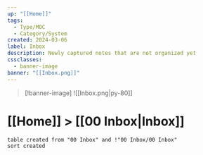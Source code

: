 ```yaml
---
up: "[[Home]]"
tags:
  - Type/MOC
  - Category/System
created: 2024-03-06
label: Inbox
description: Newly captured notes that are not organized yet
cssclasses:
  - banner-image
banner: "[[Inbox.png]]"
---
```


> [!banner-image] ![[Inbox.png|py-80]]

# [[Home]] > [[00 Inbox|Inbox]]

```dataview
table created from "00 Inbox" and !"00 Inbox/00 Inbox"
sort created
```
